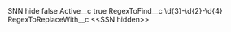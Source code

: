 <?xml version="1.0" encoding="UTF-8"?>
<CustomMetadata xmlns="http://soap.sforce.com/2006/04/metadata" xmlns:xsi="http://www.w3.org/2001/XMLSchema-instance" xmlns:xsd="http://www.w3.org/2001/XMLSchema">
    <label>SNN hide</label>
    <protected>false</protected>
    <values>
        <field>Active__c</field>
        <value xsi:type="xsd:boolean">true</value>
    </values>
    <values>
        <field>RegexToFind__c</field>
        <value xsi:type="xsd:string">\d{3}-\d{2}-\d{4}</value>
    </values>
    <values>
        <field>RegexToReplaceWith__c</field>
        <value xsi:type="xsd:string">&lt;&lt;SSN hidden&gt;&gt;</value>
    </values>
</CustomMetadata>
